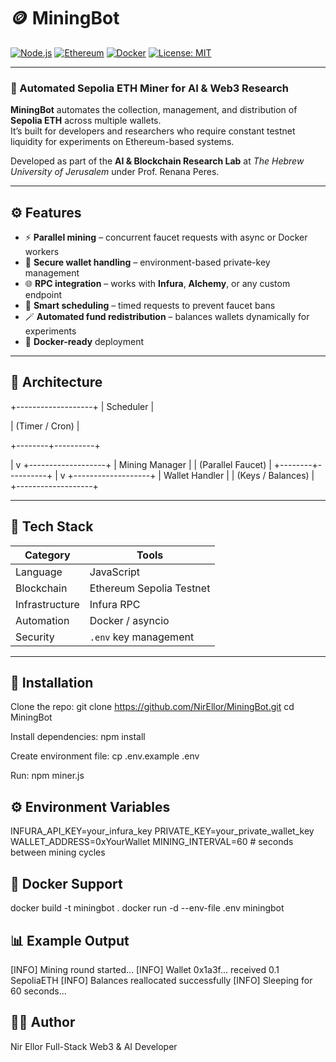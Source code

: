 # 🪙 MiningBot

[![Node.js](https://img.shields.io/badge/Node.js-18%2B-339933?logo=node.js&logoColor=white)](https://nodejs.org/)
[![Ethereum](https://img.shields.io/badge/Ethereum-Sepolia-purple?logo=ethereum&logoColor=white)](https://ethereum.org/)
[![Docker](https://img.shields.io/badge/Docker-ready-0db7ed?logo=docker&logoColor=white)](https://www.docker.com/)
[![License: MIT](https://img.shields.io/badge/License-MIT-yellow.svg)](https://opensource.org/licenses/MIT)

---

### 🤖 Automated Sepolia ETH Miner for AI & Web3 Research

**MiningBot** automates the collection, management, and distribution of **Sepolia ETH** across multiple wallets.  
It’s built for developers and researchers who require constant testnet liquidity for experiments on Ethereum-based systems.  

Developed as part of the **AI & Blockchain Research Lab** at *The Hebrew University of Jerusalem* under Prof. Renana Peres.

---

## ⚙️ Features

- ⚡ **Parallel mining** – concurrent faucet requests with async or Docker workers  
- 🔐 **Secure wallet handling** – environment-based private-key management  
- 🌐 **RPC integration** – works with **Infura**, **Alchemy**, or any custom endpoint  
- 🧠 **Smart scheduling** – timed requests to prevent faucet bans  
- 🪄 **Automated fund redistribution** – balances wallets dynamically for experiments  
- 🧰 **Docker-ready** deployment

---

## 🧭 Architecture
+-------------------+
| Scheduler |

| (Timer / Cron) |

+--------+----------+

|
v
+-------------------+
| Mining Manager |
| (Parallel Faucet) |
+--------+----------+
|
v
+-------------------+
| Wallet Handler |
| (Keys / Balances) |
+-------------------+


---

## 🧩 Tech Stack

| Category | Tools |
|-----------|-------|
| Language | JavaScript |
| Blockchain | Ethereum Sepolia Testnet |
| Infrastructure | Infura RPC |
| Automation | Docker / asyncio |
| Security | `.env` key management |

---

## 🔧 Installation

Clone the repo:
git clone https://github.com/NirEllor/MiningBot.git
cd MiningBot

Install dependencies:
npm install

Create environment file:
cp .env.example .env

Run:
npm miner.js

## ⚙️ Environment Variables
INFURA_API_KEY=your_infura_key
PRIVATE_KEY=your_private_wallet_key
WALLET_ADDRESS=0xYourWallet
MINING_INTERVAL=60   # seconds between mining cycles

## 🐳 Docker Support
docker build -t miningbot .
docker run -d --env-file .env miningbot


## 📊 Example Output
[INFO] Mining round started...
[INFO] Wallet 0x1a3f... received 0.1 SepoliaETH
[INFO] Balances reallocated successfully
[INFO] Sleeping for 60 seconds...

## 👨‍💻 Author
Nir Ellor
Full-Stack Web3 & AI Developer


